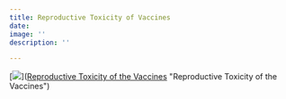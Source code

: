 ```yaml
---
title: Reproductive Toxicity of Vaccines
date: 
image: ''
description: ''

---
```

[![](/images/reproductive_toxicity.png)](<a href="https://odysee.com/@DarkHorsePodcastClips:b/informed-consent-and-reproductive:e" target="_blank">Reproductive Toxicity of the Vaccines</a> "Reproductive Toxicity of the Vaccines")